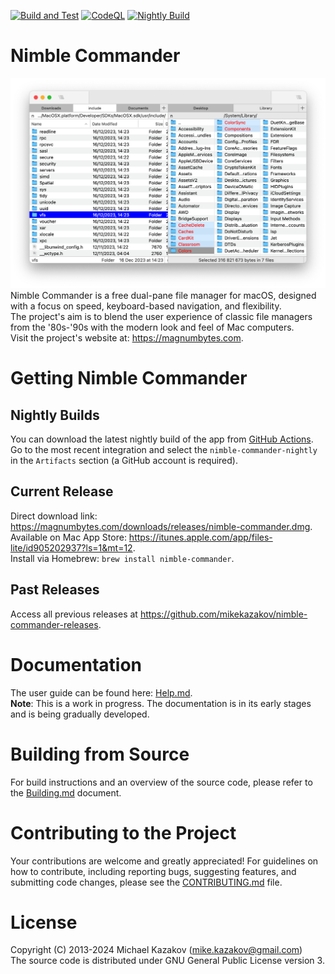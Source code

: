 [![Build and Test](https://github.com/mikekazakov/nimble-commander/actions/workflows/build.yml/badge.svg?branch=main)](https://github.com/mikekazakov/nimble-commander/actions/workflows/build.yml)
[![CodeQL](https://github.com/mikekazakov/nimble-commander/actions/workflows/codeql.yml/badge.svg?branch=main)](https://github.com/mikekazakov/nimble-commander/actions/workflows/codeql.yml)
[![Nightly Build](https://github.com/mikekazakov/nimble-commander/actions/workflows/nightly.yml/badge.svg?branch=main)](https://github.com/mikekazakov/nimble-commander/actions/workflows/nightly.yml)

# Nimble Commander
![](Docs/nc.png)
Nimble Commander is a free dual-pane file manager for macOS, designed with a focus on speed, keyboard-based navigation, and flexibility.  
The project's aim is to blend the user experience of classic file managers from the '80s-'90s with the modern look and feel of Mac computers.  
Visit the project's website at: https://magnumbytes.com.  

# Getting Nimble Commander

## Nightly Builds
You can download the latest nightly build of the app from [GitHub Actions](https://github.com/mikekazakov/nimble-commander/actions/workflows/nightly.yml).  
Go to the most recent integration and select the `nimble-commander-nightly` in the `Artifacts` section (a GitHub account is required).

## Current Release
Direct download link: https://magnumbytes.com/downloads/releases/nimble-commander.dmg.  
Available on Mac App Store: https://itunes.apple.com/app/files-lite/id905202937?ls=1&mt=12.  
Install via Homebrew: `brew install nimble-commander`.  

## Past Releases
Access all previous releases at https://github.com/mikekazakov/nimble-commander-releases. 

# Documentation
The user guide can be found here: [Help.md](Docs/Help.md).  
**Note**: This is a work in progress. The documentation is in its early stages and is being gradually developed.

# Building from Source
For build instructions and an overview of the source code, please refer to the [Building.md](Docs/Building.md) document.

# Contributing to the Project
Your contributions are welcome and greatly appreciated! For guidelines on how to contribute, including reporting bugs, suggesting features, and submitting code changes, please see the [CONTRIBUTING.md](CONTRIBUTING.md) file.

# License
Copyright (C) 2013-2024 Michael Kazakov (mike.kazakov@gmail.com)  
The source code is distributed under GNU General Public License version 3.
